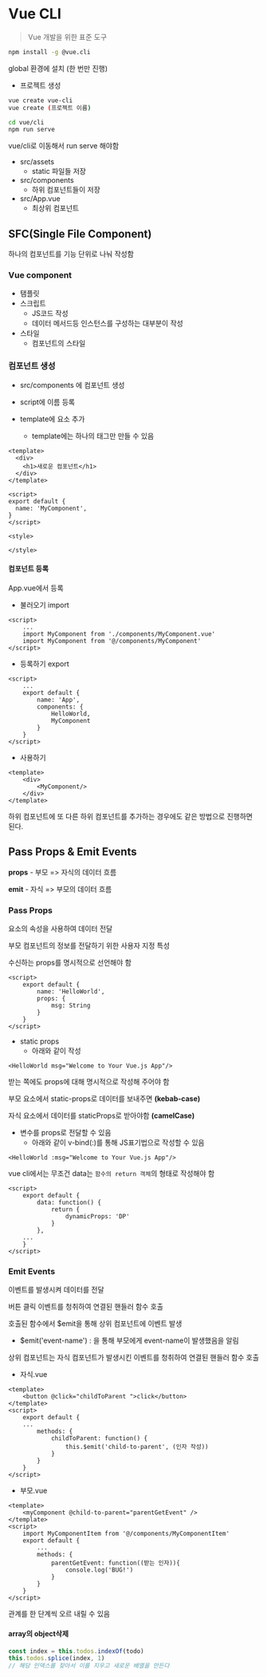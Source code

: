 # Vue CLI

> Vue 개발을 위한 표준 도구

```bash
npm install -g @vue.cli
```

global 환경에 설치 (한 번만 진행)

- 프로젝트 생성

```bash
vue create vue-cli
vue create (프로젝트 이름)
```

```bash
cd vue/cli
npm run serve
```

vue/cli로 이동해서 run serve 해야함



- src/assets 
  - static 파일들 저장
- src/components
  - 하위 컴포넌트들이 저장
- src/App.vue
  - 최상위 컴포넌트



## SFC(Single File Component)

하나의 컴포넌트를 기능 단위로 나눠 작성함

### Vue component

- 탬플릿
- 스크립트
  - JS코드 작성
  - 데이터 메서드등 인스턴스를 구성하는 대부분이 작성
- 스타일
  - 컴포넌트의 스타일



### 컴포넌트 생성

- src/components 에 컴포넌트 생성

- script에 이름 등록

- template에 요소 추가
  - template에는 하나의 태그만 만들  수  있음

```vue
<template>
  <div>
    <h1>새로운 컴포넌트</h1>
  </div>
</template>

<script>
export default {
  name: 'MyComponent',
}
</script>

<style>

</style>
```

#### 컴포넌트 등록

App.vue에서 등록

- 불러오기 import

```vue
<script>
    ...
    import MyComponent from './components/MyComponent.vue'
    import MyComponent from '@/components/MyComponent'
</script>
```

- 등록하기 export

```vue
<script>
    ...
    export default {
        name: 'App',
        components: {
            HelloWorld,
            MyComponent
        }
    }
</script>
```

- 사용하기

```vue
<template>
	<div>
	    <MyComponent/>
    </div>
</template>
```

하위 컴포넌트에 또 다른 하위 컴포넌트를 추가하는 경우에도 같은 방법으로 진행하면 된다.



## Pass Props & Emit Events

**props** - 부모 => 자식의 데이터 흐름

**emit** - 자식 => 부모의 데이터 흐름

### Pass Props

요소의 속성을 사용하여 데이터 전달

부모 컴포넌트의 정보를 전달하기 위한 사용자 지정 특성

수신하는 props를 명시적으로 선언해야 함

```vue
<script>
    export default {
        name: 'HelloWorld',
        props: {
            msg: String
        }
    }
</script>
```

- static props
  - 아래와 같이 작성

```vue
<HelloWorld msg="Welcome to Your Vue.js App"/>
```

받는 쪽에도 props에 대해 명시적으로 작성해 주어야 함

부모 요소에서 static-props로 데이터를 보내주면 **(kebab-case)**

자식 요소에서 데이터를 staticProps로 받아야함 **(camelCase)**

- 변수를 props로 전달할 수 있음
  - 아래와 같이 v-bind(:)를 통해 JS표기법으로 작성할 수 있음

```vue
<HelloWorld :msg="Welcome to Your Vue.js App"/>
```

vue cli에서는 무조건 data는 `함수의 return 객체`의 형태로 작성해야 함

```vue
<script>
    export default {
        data: function() {
            return {
                dynamicProps: 'DP'
            }
        },
	...
    }
</script>
```



### Emit Events

이벤트를 발생시켜 데이터를 전달

버튼 클릭 이벤트를 청취하여 연결된 핸들러 함수 호출

호출된 함수에서 $emit을 통해 상위 컴포넌트에 이벤트 발생

- $emit('event-name') : 을 통해 부모에게 event-name이 발생했음을 알림

상위 컴포넌트는 자식 컴포넌트가 발생시킨 이벤트를 청취하여 연결된 핸들러 함수 호출

- 자식.vue

```vue
<template>
	<button @click="childToParent ">click</button>
</template>
<script>
    export default {
	...
        methods: {
            childToParent: function() {
                this.$emit('child-to-parent', (인자 작성))
            }
        }
    }
</script>
```

- 부모.vue

```vue
<template>
	<myComponent @child-to-parent="parentGetEvent" />
</template>
<script>
    import MyComponentItem from '@/components/MyComponentItem'
    export default {
        ...
        methods: {
            parentGetEvent: function((받는 인자)){
                console.log('BUG!')
            }
        }
    }
</script>
```

관계를 한 단계씩 오르 내릴 수 있음



#### array의 object삭제

```javascript
const index = this.todos.indexOf(todo)
this.todos.splice(index, 1)
// 해당 인덱스를 찾아서 이를 지우고 새로운 배열을 만든다
```

